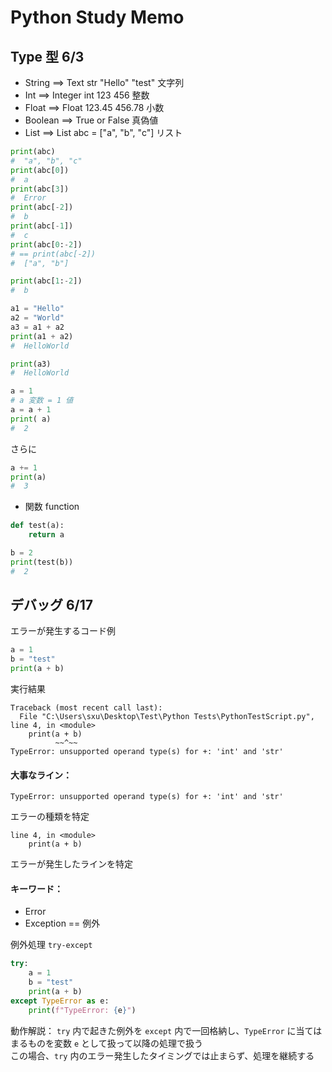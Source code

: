 <h1>Python Study Memo</h1>
<h2>Type 型 6/3 </h2>

- String ==> Text str "Hello" "test" 文字列
- Int ==> Integer int 123 456  整数
- Float ==>  Float 123.45  456.78  小数
- Boolean ==> True or False  真偽値
- List ==> List abc = ["a", "b", "c"]  リスト

```python
print(abc)
#  "a", "b", "c"
print(abc[0])
#  a
print(abc[3])
#  Error
print(abc[-2])
#  b
print(abc[-1])
#  c
print(abc[0:-2])
# == print(abc[-2])
#  ["a", "b"]
```

```python
print(abc[1:-2])
#  b

a1 = "Hello"
a2 = "World"
a3 = a1 + a2
print(a1 + a2)
#  HelloWorld

print(a3)
#  HelloWorld

a = 1
# a 変数 = 1 値
a = a + 1
print( a)
#  2
```

さらに
```Python
a += 1
print(a)
#  3
```

- 関数 function
```Python
def test(a):
    return a
```

```Python
b = 2
print(test(b))
#  2
```

<h2>デバッグ 6/17</h2>
エラーが発生するコード例

```python
a = 1
b = "test"
print(a + b)
```

実行結果
```
Traceback (most recent call last):
  File "C:\Users\sxu\Desktop\Test\Python Tests\PythonTestScript.py", line 4, in <module>
    print(a + b)
          ~~^~~
TypeError: unsupported operand type(s) for +: 'int' and 'str'
```

#### 大事なライン：
```
TypeError: unsupported operand type(s) for +: 'int' and 'str'
```
エラーの種類を特定

```
line 4, in <module>
    print(a + b)
```
エラーが発生したラインを特定

#### キーワード：
- Error
- Exception == 例外

例外処理 `try-except`
```python
try:
    a = 1
    b = "test"
    print(a + b)
except TypeError as e:
    print(f"TypeError: {e}")
```

動作解説： `try` 内で起きた例外を `except` 内で一回格納し、`TypeError` に当てはまるものを変数 `e` として扱って以降の処理で扱う<br>
この場合、`try` 内のエラー発生したタイミングでは止まらず、処理を継続する
